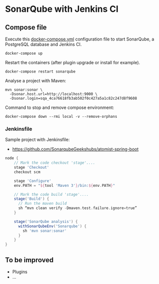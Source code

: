 # SonarQube with Jenkins CI

## Compose file

Execute this [docker-compose.yml](docker-compose.yml) configuration file to start SonarQube, a PostgreSQL database and Jenkins CI.
```shell
docker-compose up
```

Restart the containers (after plugin upgrade or install for example).

```shell
docker-compose restart sonarqube
```

Analyse a project with Maven:
```shell
mvn sonar:sonar \
  -Dsonar.host.url=http://localhost:9000 \
  -Dsonar.login=sqa_4ca76618fb3ab502f0c427a5a1c82c247d8f9608
```

Command to stop and remove compose environment:
```shell
docker-compose down --rmi local -v --remove-orphans
```

### Jenkinsfile

Sample project with Jenkinsfile:
* https://github.com/SonarqubeGeekshubs/atomist-spring-boot

```groovy
node {
    // Mark the code checkout 'stage'....
    stage 'Checkout'
    checkout scm

    stage 'Configure'
    env.PATH = "${tool 'Maven 3'}/bin:${env.PATH}"

    // Mark the code build 'stage'....
    stage('Build') {
      // Run the maven build
      sh “mvn clean verify -Dmaven.test.failure.ignore=true”
    }

    stage('SonarQube analysis') {
      withSonarQubeEnv('Sonarqube') {
        sh 'mvn sonar:sonar'
      }
    }
}
```

## To be improved

 + Plugins
 + ...

